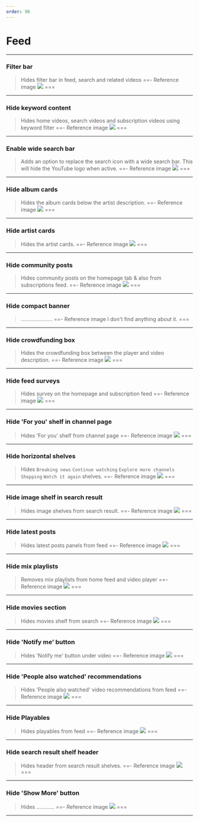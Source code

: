```yaml
---
order: 96
---
```

# Feed
---
### Filter bar
> Hides filter bar in feed, search and related videos
==- Reference image
![](/assets/ytrv/feed/Filter-bar.jpg)
===
---
### Hide keyword content
> Hides home videos, search videos and subscription videos using keyword filter
==- Reference image
![](/assets/ytrv/feed/Hide-keyword-content.jpg)
===
---
### Enable wide search bar
> Adds an option to replace the search icon with a wide search bar. This will hide the YouTube logo when active.
==- Reference image
![](/assets/ytrv/feed/Enable-wide-search-bar.jpg)
===
---
### Hide album cards
> Hides the album cards below the artist description.
==- Reference image
![](/assets/ytrv/feed/Hide-album-cards.jpg)
===
---
### Hide artist cards
> Hides the artist cards.
==- Reference image
![](/assets/ytrv/feed/..............)
===
---
### Hide community posts
> Hides community posts on the homepage tab & also from subscriptions feed.
==- Reference image
![](/assets/ytrv/feed/Hide-community-posts.jpg)
===
---
### Hide compact banner
> .....................
==- Reference image
I don't find anything about it.
===
---
### Hide crowdfunding box
> Hides the crowdfunding box between the player and video description.
==- Reference image
![](/assets/ytrv/feed/Hide-crowdfunding-box.jpg)
===
---
### Hide feed surveys
> Hides survey on the homepage and subscription feed
==- Reference image
![](/assets/ytrv/feed/Hide-feed-surveys.jpg)
===
---
### Hide 'For you' shelf in channel page
> Hides 'For you' shelf from channel page
==- Reference image
![](/assets/ytrv/feed/Hide-'For-you'-shelf-in-channel-page.jpg)
===
---
### Hide horizontal shelves
> Hides `Breaking news` `Continue watching` `Explore more channels` `Shopping` `Watch it again` shelves.
==- Reference image
![](/assets/ytrv/feed/Hide-horizontal-shelves.jpg)
===
---
### Hide image shelf in search result
> Hides image shelves from search result.
==- Reference image
![](/assets/ytrv/feed/Hide-image-shelf-in-search-result.jpg)
===
---
### Hide latest posts
> Hides latest posts panels from feed
==- Reference image
![](/assets/ytrv/feed/Hide-latest-posts.jpg)
===
---
### Hide mix playlists
> Removes mix playlists from home feed and video player
==- Reference image
![](/assets/ytrv/feed/Hide-mix-playlists.jpg)
===
---
### Hide movies section
> Hides movies shelf from search
==- Reference image
![](/assets/ytrv/feed/Hide-movies-section.jpg)
===
---
### Hide 'Notify me' button
> Hides 'Notify me' button under video
==- Reference image
![](/assets/ytrv/feed/Hide-'Notify-me'-button.jpg)
===
---
### Hide 'People also watched' recommendations
> Hides 'People also watched' video recommendations from feed
==- Reference image
![](/assets/ytrv/feed/Hide-'People-also-watched'-recommendations.jpg)
===
---
### Hide Playables
> Hides playables from feed
==- Reference image
![](/assets/ytrv/feed/Hide-Playables.jpg)
===
---
### Hide search result shelf header
> Hides header from search result shelves.
==- Reference image
![](/assets/ytrv/feed/Hide-search-result-shelf-header.jpg)
===
---
### Hide 'Show More' button
> Hides ............
==- Reference image
![](/assets/ytrv/feed/Hide-'Show-More'-button.jpg)
===
---